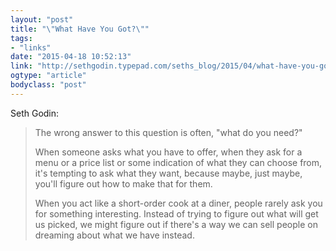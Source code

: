 ```yaml
---
layout: "post"
title: "\"What Have You Got?\""
tags: 
- "links"
date: "2015-04-18 10:52:13"
link: "http://sethgodin.typepad.com/seths_blog/2015/04/what-have-you-got.html"
ogtype: "article"
bodyclass: "post"
---
```


Seth Godin:

> The wrong answer to this question is often, "what do you need?"
> 
> When someone asks what you have to offer, when they ask for a menu or a price list or some indication of what they can choose from, it's tempting to ask what they want, because maybe, just maybe, you'll figure out how to make that for them.
> 
> When you act like a short-order cook at a diner, people rarely ask you for something interesting. Instead of trying to figure out what will get us picked, we might figure out if there's a way we can sell people on dreaming about what we have instead.